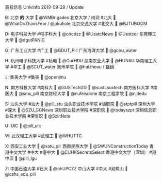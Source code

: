 高校信息 UnivInfo
2019-09-29 / Update

B:
  北京 **的** 大学
    📣  @WMBrigades
  北京大学 / 树洞  #北大
    📣  @WhatDoZhaosFear / @pkuhole
  北京交通大学 #北交大
    📣  @BJTUBOOM

D:
  电子科技大学  #电子科大
    📣  @ohcdzz
    📣  @UestcNews
    💬  @Uestcer
  东莞理工大学
    📣  @dgutPANIC

G:
  广东工业大学  #广工
    📣  @GDUT_Pill
  广东海洋大学
    💬  @gdou_water

H:
  杭州电子科技大学  #杭电
    💬  @OurHDU
  湖南农业大学
    💬  @HUNAU
  华南理工大学  #华工
    💬  @SCUT_water
  惠州学院
    📣  @huizhouu / [群组](t.me/hz_univ)

J:
  集美大学  #集美
    💬  @openjmu

N:
  南方科技大学  #南科大
    📣  @SUSTechGG
    💬  @sustcsustech
  南方医科大学  #南医大
    📣  @smu_pill
  南京财经大学
    📣  @nufeisdone
  南京工程学院
    💬  @njitedu

S:
  汕头大学  #汕大
    📣  @pill_stu
  汕头职业技术学院  #汕职院
    📣  @stptpill
  深圳大学  #深大
    📣  @SZU_GGNews
  深圳职业技术学院  #深职院
    📣  @todayszpt
  深圳信息职业技术学院  #深信职
    📣  @SziitNote

U:
  UIC
    📣  @pill_uic

W:
  武汉理工大学  #武理工
    💬  @WHUTTG

X:
  西安工业大学
    📣  @xatu_pill
  西南民族大学
    📣  @SWUNConstructionToday
  香港中文大学  #中大 #港中大
    📣  @CUHKSecretsSelect
  香港中文大学（深圳） #港中深
    📣  @pill_lgu

Z:
  中国石油大学  #石大
    📣  @ohUPCZZ
  中山大学  #中大 #双鸭山
    📣  @cshs_edu_pill
